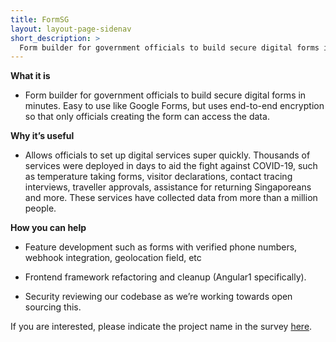```yaml
---
title: FormSG
layout: layout-page-sidenav
short_description: >
  Form builder for government officials to build secure digital forms in minutes.
---
```


**What it is**

- Form builder for government officials to build secure digital forms in minutes. Easy to use like Google Forms, but uses end-to-end encryption so that only officials creating the form can access the data.

**Why it’s useful**

- Allows officials to set up digital services super quickly. Thousands of services were deployed in days to aid the fight against COVID-19, such as temperature taking forms, visitor declarations, contact tracing interviews, traveller approvals, assistance for returning Singaporeans and more. These services have collected data from more than a million people.

**How you can help**

- Feature development such as forms with verified phone numbers, webhook integration, geolocation field, etc

- Frontend framework refactoring and cleanup (Angular1 specifically).

- Security reviewing our codebase as we’re working towards open sourcing this.

If you are interested, please indicate the project name in the survey [here](https://go.gov.sg/govtech-volunteers).
